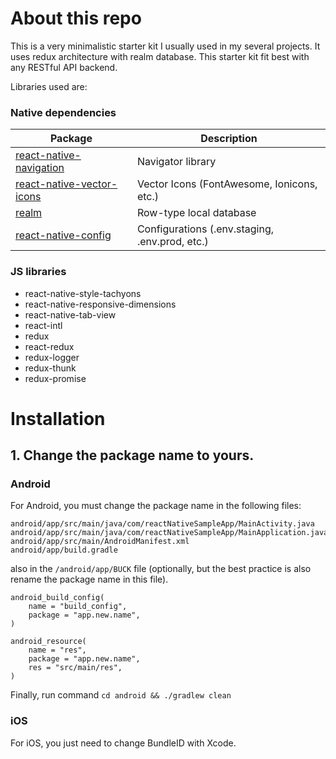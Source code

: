 # About this repo

This is a very minimalistic starter kit I usually used in my several projects. It uses redux architecture with realm database. This starter kit fit best with any RESTful API backend.

Libraries used are:

### Native dependencies ###
| Package                   | Description
|---------------------------|--------------
| [react-native-navigation](https://github.com/wix/react-native-navigation) | Navigator library
| [react-native-vector-icons](https://github.com/oblador/react-native-vector-icons) | Vector Icons (FontAwesome, Ionicons, etc.)
| [realm](https://realm.io/docs/javascript/latest/) | Row-type local database
| [react-native-config](https://github.com/luggit/react-native-config) | Configurations (.env.staging, .env.prod, etc.) 

### JS libraries ###
* react-native-style-tachyons
* react-native-responsive-dimensions
* react-native-tab-view
* react-intl
* redux
* react-redux
* redux-logger
* redux-thunk
* redux-promise

# Installation

## 1. Change the package name to yours.

### Android
For Android, you must change the package name in the following files:
```
android/app/src/main/java/com/reactNativeSampleApp/MainActivity.java
android/app/src/main/java/com/reactNativeSampleApp/MainApplication.java
android/app/src/main/AndroidManifest.xml
android/app/build.gradle
```
also in the `/android/app/BUCK` file (optionally, but the best practice is also rename the package name in this file).
```
android_build_config(
    name = "build_config",
    package = "app.new.name",
)

android_resource(
    name = "res",
    package = "app.new.name",
    res = "src/main/res",
)
```
Finally, run command `cd android && ./gradlew clean`

### iOS
For iOS, you just need to change BundleID with Xcode.
